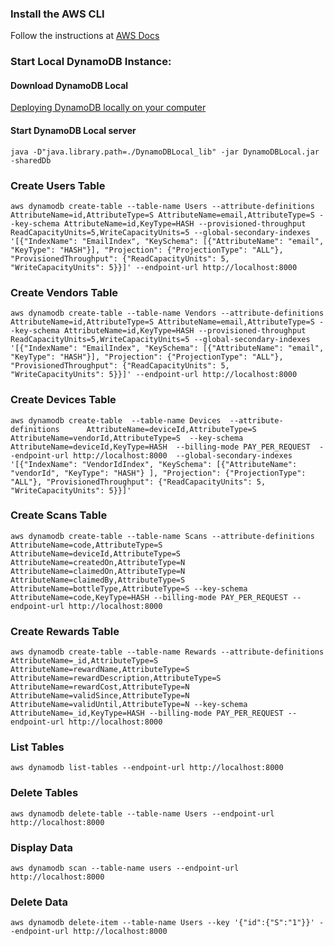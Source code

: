 ### Install the AWS CLI

Follow the instructions at [AWS Docs](https://docs.aws.amazon.com/cli/latest/userguide/getting-started-install.html)

### Start Local DynamoDB Instance:

#### Download DynamoDB Local

[Deploying DynamoDB locally on your computer](https://docs.aws.amazon.com/amazondynamodb/latest/developerguide/DynamoDBLocal.DownloadingAndRunning.html)

#### Start DynamoDB Local server

`java -D"java.library.path=./DynamoDBLocal_lib" -jar DynamoDBLocal.jar -sharedDb`

### Create Users Table

`aws dynamodb create-table --table-name Users --attribute-definitions AttributeName=id,AttributeType=S AttributeName=email,AttributeType=S --key-schema AttributeName=id,KeyType=HASH --provisioned-throughput ReadCapacityUnits=5,WriteCapacityUnits=5 --global-secondary-indexes '[{"IndexName": "EmailIndex", "KeySchema": [{"AttributeName": "email", "KeyType": "HASH"}], "Projection": {"ProjectionType": "ALL"}, "ProvisionedThroughput": {"ReadCapacityUnits": 5, "WriteCapacityUnits": 5}}]' --endpoint-url http://localhost:8000`

### Create Vendors Table

`aws dynamodb create-table --table-name Vendors --attribute-definitions AttributeName=id,AttributeType=S AttributeName=email,AttributeType=S --key-schema AttributeName=id,KeyType=HASH --provisioned-throughput ReadCapacityUnits=5,WriteCapacityUnits=5 --global-secondary-indexes '[{"IndexName": "EmailIndex", "KeySchema": [{"AttributeName": "email", "KeyType": "HASH"}], "Projection": {"ProjectionType": "ALL"}, "ProvisionedThroughput": {"ReadCapacityUnits": 5, "WriteCapacityUnits": 5}}]' --endpoint-url http://localhost:8000`

### Create Devices Table

`aws dynamodb create-table  --table-name Devices  --attribute-definitions      AttributeName=deviceId,AttributeType=S      AttributeName=vendorId,AttributeType=S  --key-schema      AttributeName=deviceId,KeyType=HASH  --billing-mode PAY_PER_REQUEST  --endpoint-url http://localhost:8000  --global-secondary-indexes '[{"IndexName": "VendorIdIndex", "KeySchema": [{"AttributeName": "vendorId", "KeyType": "HASH"} ], "Projection": {"ProjectionType": "ALL"}, "ProvisionedThroughput": {"ReadCapacityUnits": 5, "WriteCapacityUnits": 5}}]'`

### Create Scans Table

`aws dynamodb create-table --table-name Scans --attribute-definitions AttributeName=code,AttributeType=S AttributeName=deviceId,AttributeType=S AttributeName=createdOn,AttributeType=N AttributeName=claimedOn,AttributeType=N AttributeName=claimedBy,AttributeType=S AttributeName=bottleType,AttributeType=S --key-schema AttributeName=code,KeyType=HASH --billing-mode PAY_PER_REQUEST --endpoint-url http://localhost:8000`

### Create Rewards Table

`aws dynamodb create-table --table-name Rewards --attribute-definitions AttributeName=_id,AttributeType=S AttributeName=rewardName,AttributeType=S AttributeName=rewardDescription,AttributeType=S AttributeName=rewardCost,AttributeType=N AttributeName=validSince,AttributeType=N AttributeName=validUntil,AttributeType=N --key-schema AttributeName=_id,KeyType=HASH --billing-mode PAY_PER_REQUEST --endpoint-url http://localhost:8000`

### List Tables

`aws dynamodb list-tables --endpoint-url http://localhost:8000`

### Delete Tables

`aws dynamodb delete-table --table-name Users --endpoint-url http://localhost:8000`

### Display Data

`aws dynamodb scan --table-name users --endpoint-url http://localhost:8000`

### Delete Data

`aws dynamodb delete-item --table-name Users --key '{"id":{"S":"1"}}' --endpoint-url http://localhost:8000`
